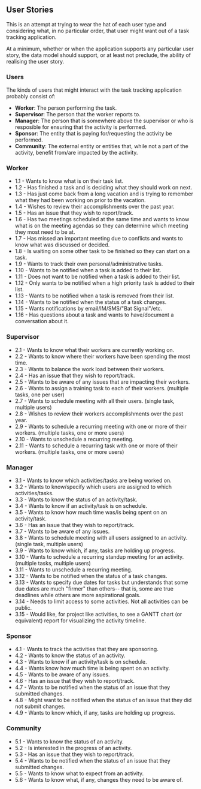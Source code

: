 ## User Stories

This is an attempt at trying to wear the hat of each user type and
considering what, in no particular order, that user might want out of a
task tracking application.

At a minimum, whether or when the application supports any particular
user story, the data model should support, or at least not preclude,
the ability of realising the user story.

### Users

The kinds of users that might interact with the task tracking application probably consist of:

* **Worker**: The person performing the task.
* **Supervisor**: The person that the worker reports to.
* **Manager**: The person that is somewhere above the supervisor or who is resposible for ensuring that the activity is performed.
* **Sponsor**: The entity that is paying for/requesting the activity be performed.
* **Community**: The external entity or entities that, while not a part of the activity, benefit from/are impacted by the activity.

### Worker

* 1.1 - Wants to know what is on their task list.
* 1.2 - Has finished a task and is deciding what they should work on next.
* 1.3 - Has just come back from a long vacation and is trying to remember what they had been working on prior to the vacation.
* 1.4 - Wishes to review their accomplishments over the past year.
* 1.5 - Has an issue that they wish to report/track.
* 1.6 - Has two meetings scheduled at the same time and wants to know what is on the meeting agendas so they can determine which meeting they most need to be at.
* 1.7 - Has missed an important meeting due to conflicts and wants to know what was discussed or decided.
* 1.8 - Is waiting on some other task to be finished so they can start on a task.
* 1.9 - Wants to track their own personal/administrative tasks.
* 1.10 - Wants to be notified when a task is added to their list.
* 1.11 - Does not want to be notified when a task is added to their list.
* 1.12 - Only wants to be notified when a high priority task is added to their list.
* 1.13 - Wants to be notified when a task is removed from their list.
* 1.14 - Wants to be notified when the status of a task changes.
* 1.15 - Wants notifications by email/IM/SMS/"Bat Signal"/etc.
* 1.16 - Has questions about a task and wants to have/document a conversation about it.

### Supervisor

* 2.1 - Wants to know what their workers are currently working on.
* 2.2 - Wants to know where their workers have been spending the most time.
* 2.3 - Wants to balance the work load between their workers.
* 2.4 - Has an issue that they wish to report/track.
* 2.5 - Wants to be aware of any issues that are impacting their workers.
* 2.6 - Wants to assign a training task to each of their workers. (multiple tasks, one per user)
* 2.7 - Wants to schedule meeting with all their users. (single task, multiple users)
* 2.8 - Wishes to review their workers accomplishments over the past year.
* 2.9 - Wants to schedule a recurring meeting with one or more of their workers. (multiple tasks, one or more users)
* 2.10 - Wants to unschedule a recurring meeting.
* 2.11 - Wants to schedule a recurring task with one or more of their workers. (multiple tasks, one or more users)

### Manager

* 3.1 - Wants to know which activities/tasks are being worked on.
* 3.2 - Wants to know/specify which users are assigned to which activities/tasks.
* 3.3 - Wants to know the status of an activity/task.
* 3.4 - Wants to know if an activity/task is on schedule.
* 3.5 - Wants to know how much time was/is being spent on an activity/task.
* 3.6 - Has an issue that they wish to report/track.
* 3.7 - Wants to be aware of any issues.
* 3.8 - Wants to schedule meeting with all users assigned to an activity. (single task, multiple users)
* 3.9 - Wants to know which, if any, tasks are holding up progress.
* 3.10 - Wants to schedule a recurring standup meeting for an activity. (multiple tasks, multiple users)
* 3.11 - Wants to unschedule a recurring meeting.
* 3.12 - Wants to be notified when the status of a task changes.
* 3.13 - Wants to specify due dates for tasks but understands that some due dates are much "firmer" than others-- that is, some are true deadlines while others are more aspirational goals.
* 3.14 - Needs to limit access to some activities. Not all activities can be public.
* 3.15 - Would like, for project like activities, to see a GANTT chart (or equivalent) report for visualizing the activity timeline.

### Sponsor

* 4.1 - Wants to track the activities that they are sponsoring.
* 4.2 - Wants to know the status of an activity.
* 4.3 - Wants to know if an activity/task is on schedule.
* 4.4 - Wants know how much time is being spent on an activity.
* 4.5 - Wants to be aware of any issues.
* 4.6 - Has an issue that they wish to report/track.
* 4.7 - Wants to be notified when the status of an issue that they submitted changes.
* 4.8 - Might want to be notified when the status of an issue that they did not submit changes.
* 4.9 - Wants to know which, if any, tasks are holding up progress.

### Community

* 5.1 - Wants to know the status of an activity.
* 5.2 - Is interested in the progress of an activity.
* 5.3 - Has an issue that they wish to report/track.
* 5.4 - Wants to be notified when the status of an issue that they submitted changes.
* 5.5 - Wants to know what to expect from an activity.
* 5.6 - Wants to know what, if any, changes they need to be aware of.
